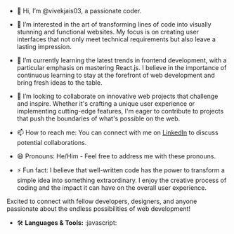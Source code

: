 - 👋 Hi, I’m @vivekjais03, a passionate coder.

- 👀 I’m interested in the art of transforming lines of code into visually stunning and functional websites. My focus is on creating user interfaces that not only meet technical requirements but also leave a lasting impression.

- 🌱 I’m currently learning the latest trends in frontend development, with a particular emphasis on mastering React.js. I believe in the importance of continuous learning to stay at the forefront of web development and bring fresh ideas to the table.

- 💞️ I’m looking to collaborate on innovative web projects that challenge and inspire. Whether it's crafting a unique user experience or implementing cutting-edge features, I'm eager to contribute to projects that push the boundaries of what's possible on the web.

- 📫 How to reach me: You can connect with me on [LinkedIn](https://www.linkedin.com/in/vivek-jaiswal-47a807254/) to discuss potential collaborations.

- 😄 Pronouns: He/Him - Feel free to address me with these pronouns.

- ⚡ Fun fact: I believe that well-written code has the power to transform a simple idea into something extraordinary. I enjoy the creative process of coding and the impact it can have on the overall user experience.

Excited to connect with fellow developers, designers, and anyone passionate about the endless possibilities of web development!

- 🛠️ **Languages & Tools:** :javascript:



<!---
vivekjais03/vivekjais03 is a ✨ special ✨ repository because its `README.md` (this file) appears on your GitHub profile.
You can click the Preview link to take a look at your changes.
--->

